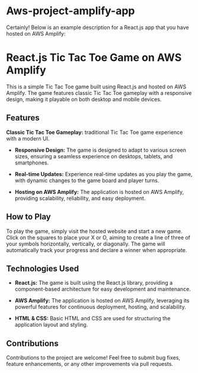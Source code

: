 # Aws-project-amplify-app
Certainly! Below is an example description for a React.js app that you have hosted on AWS Amplify:

# React.js Tic Tac Toe Game on AWS Amplify

This is a simple Tic Tac Toe game built using React.js and hosted on AWS Amplify. The game features classic Tic Tac Toe gameplay with a responsive design, making it playable on both desktop and mobile devices.

## Features

  **Classic Tic Tac Toe Gameplay:** traditional Tic Tac Toe game experience with a modern UI.
  
- **Responsive Design:** The game is designed to adapt to various screen sizes, ensuring a seamless experience on desktops, tablets, and smartphones.

- **Real-time Updates:** Experience real-time updates as you play the game, with dynamic changes to the game board and player turns.

- **Hosting on AWS Amplify:** The application is hosted on AWS Amplify, providing scalability, reliability, and easy deployment.

## How to Play

To play the game, simply visit the hosted website and start a new game. Click on the squares to place your X or O, aiming to create a line of three of your symbols horizontally, vertically, or diagonally. The game will automatically track your progress and declare a winner when appropriate.

## Technologies Used

- **React.js:** The game is built using the React.js library, providing a component-based architecture for easy development and maintenance.

- **AWS Amplify:** The application is hosted on AWS Amplify, leveraging its powerful features for continuous deployment, hosting, and scalability.

- **HTML & CSS:** Basic HTML and CSS are used for structuring the application layout and styling.

## Contributions

Contributions to the project are welcome! Feel free to submit bug fixes, feature enhancements, or any other improvements via pull requests.
